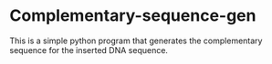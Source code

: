 # Complementary-sequence-gen
This is a simple python program that generates the complementary sequence for the inserted DNA sequence.
